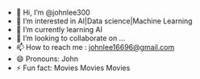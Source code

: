 - 👋 Hi, I’m @johnlee300
- 👀 I’m interested in AI|Data science|Machine Learning
- 🌱 I’m currently learning AI
- 💞️ I’m looking to collaborate on ...
- 📫 How to reach me : johnlee16696@gmail.com
- 😄 Pronouns: John
- ⚡ Fun fact: Movies Movies Movies 

<!---
johnlee300/johnlee300 is a ✨ special ✨ repository because its `README.md` (this file) appears on your GitHub profile.
You can click the Preview link to take a look at your changes.
--->
